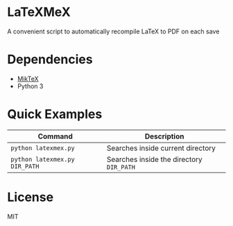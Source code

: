 # LaTeXMeX
A convenient script to automatically recompile LaTeX to PDF on each save

# Dependencies
- [MikTeX](https://miktex.org/download)
- Python 3

# Quick Examples
| Command  | Description |
| ------------- | ------------- |
| `python latexmex.py` | Searches inside current directory  |
| `python latexmex.py DIR_PATH` | Searches inside the directory `DIR_PATH` |

# License
MIT
